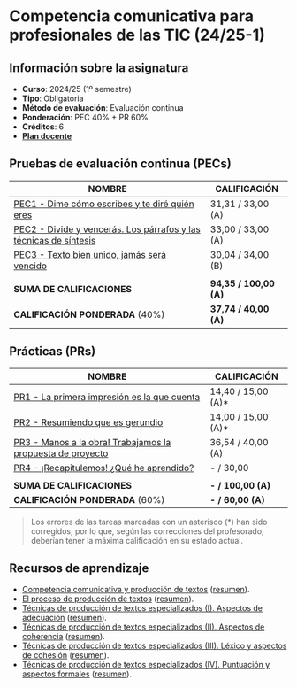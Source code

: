 # Competencia comunicativa para profesionales de las TIC (24/25-1)

## Información sobre la asignatura

- **Curso**: 2024/25 (1º semestre)
- **Tipo**: Obligatoria
- **Método de evaluación**: Evaluación continua
- **Ponderación**: PEC 40% + PR 60%
- **Créditos**: 6
- [**Plan docente**](https://cv.uoc.edu/tren/trenacc/web/GAT_EXP.PLANDOCENTE?any_academico=20241&cod_asignatura=75.563&idioma=CAS&pagina=PD_PREV_PORTAL)

## Pruebas de evaluación continua (PECs)

| NOMBRE                                                                  | CALIFICACIÓN       |
|-------------------------------------------------------------------------|--------------------|
| [PEC1 - Dime cómo escribes y te diré quién eres](pec1)                    | 31,31 / 33,00 (A)  |
| [PEC2 - Divide y vencerás. Los párrafos y las técnicas de síntesis](pec2) | 33,00 / 33,00 (A)  |
| [PEC3 - Texto bien unido, jamás será vencido](pec3)                       | 30,04 / 34,00 (B)  |
|                                                                         |                    |
| **SUMA DE CALIFICACIONES**                                              | **94,35 / 100,00 (A)** |
| **CALIFICACIÓN PONDERADA** (40%)                                        | **37,74 / 40,00 (A)**  |

## Prácticas (PRs)

| NOMBRE                                                           | CALIFICACIÓN       |
|------------------------------------------------------------------|--------------------|
| [PR1 - La primera impresión es la que cuenta](pr1)                 | 14,40 / 15,00 (A)* |
| [PR2 - Resumiendo que es gerundio](pr2)                            | 14,00 / 15,00 (A)* |
| [PR3 - Manos a la obra! Trabajamos la propuesta de proyecto](pr3) | 36,54 / 40,00 (A)  |
| [PR4 - ¡Recapitulemos! ¿Qué he aprendido?](pr4)                    | - / 30,00          |
|                                                                  |                    |
| **SUMA DE CALIFICACIONES**                                       | **- / 100,00 (A)** |
| **CALIFICACIÓN PONDERADA** (60%)                                 | **- / 60,00 (A)**  |

>Los errores de las tareas marcadas con un asterisco (*) han sido corregidos, por lo que, según las correcciones del profesorado, deberían tener la máxima calificación en su estado actual.

## Recursos de aprendizaje

- [Competencia comunicativa y producción de textos](https://materials.campus.uoc.edu/daisy/Materials/PID_00274805/pdf/PID_00274805.pdf) ([resumen](./recursos/competencia_comunicativa_y_produccion_de_textos_resumen.md)).
- [El proceso de producción de textos](https://materials.campus.uoc.edu/daisy/Materials/PID_00279144/pdf/PID_00279144.pdf) ([resumen](./recursos/el_proceso_de_produccion_de_textos_resumen.md)).
- [Técnicas de producción de textos especializados (I). Aspectos de adecuación](https://materials.campus.uoc.edu/daisy/Materials/PID_00274803/pdf/PID_00274803.pdf) ([resumen](./recursos/tecnicas_i_aspectos_de_adecuacion_resumen.md)).
- [Técnicas de producción de textos especializados (II). Aspectos de coherencia](https://materials.campus.uoc.edu/daisy/Materials/PID_00274801/pdf/PID_00274801.pdf) ([resumen](./recursos/tecnicas_ii_aspectos_de_coherencia_resumen.md)).
- [Técnicas de producción de textos especializados (III). Léxico y aspectos de cohesión](https://materials.campus.uoc.edu/daisy/Materials/PID_00274804/pdf/PID_00274804.pdf) ([resumen](./recursos/tecnicas_iii_lexico_y_aspectos_de_cohesion_resumen.md)).
- [Técnicas de producción de textos especializados (IV). Puntuación y aspectos formales](https://materials.campus.uoc.edu/daisy/Materials/PID_00274802/pdf/PID_00274802.pdf) ([resumen](./recursos/tecnicas_iv_puntuacion_y_aspectos_formales_resumen.md)).
